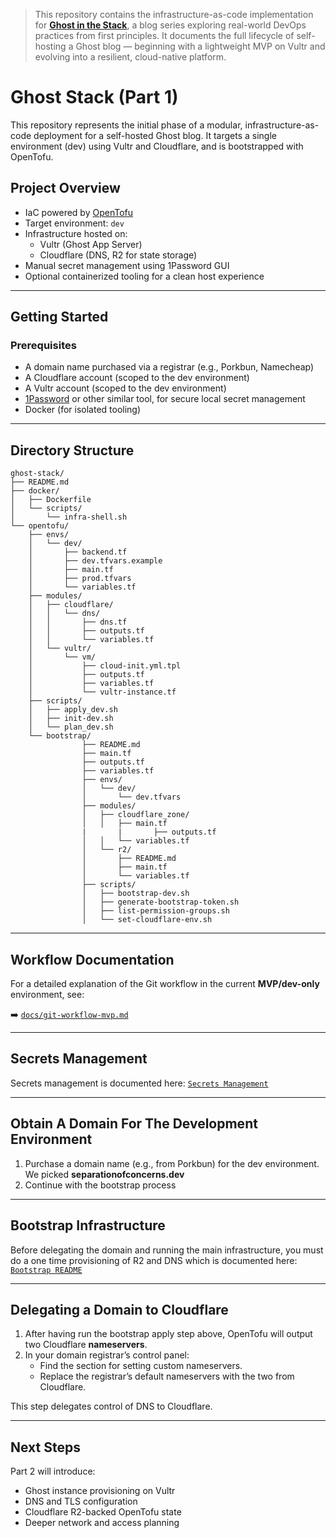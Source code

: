 > This repository contains the infrastructure-as-code implementation for [**Ghost in the Stack**](https://www.noahwhite.net/soc/ghost-in-the-stack), a blog series exploring real-world DevOps practices from first principles. It documents the full lifecycle of self-hosting a Ghost blog — beginning with a lightweight MVP on Vultr and evolving into a resilient, cloud-native platform.


# Ghost Stack (Part 1)

This repository represents the initial phase of a modular, infrastructure-as-code deployment for a self-hosted Ghost blog. It targets a single environment (dev) using Vultr and Cloudflare, and is bootstrapped with OpenTofu.

## Project Overview

- IaC powered by [OpenTofu](https://opentofu.org/)
- Target environment: `dev`
- Infrastructure hosted on:
  - Vultr (Ghost App Server)
  - Cloudflare (DNS, R2 for state storage)
- Manual secret management using 1Password GUI
- Optional containerized tooling for a clean host experience

---

## Getting Started

### Prerequisites

- A domain name purchased via a registrar (e.g., Porkbun, Namecheap)
- A Cloudflare account (scoped to the dev environment)
- A Vultr account (scoped to the dev environment)
- [1Password](https://1password.com/) or other similar tool, for secure local secret management
- Docker (for isolated tooling)

---

## Directory Structure

```
ghost-stack/
├── README.md
├── docker/
│   ├── Dockerfile
│   └── scripts/
│       └── infra-shell.sh
└── opentofu/
    ├── envs/
    │   └── dev/
    │       ├── backend.tf
    │       ├── dev.tfvars.example
    │       ├── main.tf
    │       ├── prod.tfvars
    │       └── variables.tf
    ├── modules/
    │   ├── cloudflare/
    │   │   └── dns/
    │   │       ├── dns.tf
    │   │       ├── outputs.tf
    │   │       └── variables.tf
    │   └── vultr/
    │       └── vm/
    │           ├── cloud-init.yml.tpl
    │           ├── outputs.tf
    │           ├── variables.tf
    │           └── vultr-instance.tf
    ├── scripts/
    │   ├── apply_dev.sh
    │   ├── init-dev.sh
    │   └── plan_dev.sh
    └── bootstrap/
				├── README.md
				├── main.tf
				├── outputs.tf
				├── variables.tf
				├── envs/
				│   └── dev/
				│       └── dev.tfvars
				├── modules/
				│   ├── cloudflare_zone/
				│   │   ├── main.tf
				|		|		├── outputs.tf
				│   │   └── variables.tf
				│   └── r2/
				│       ├── README.md
				│       ├── main.tf
				│       └── variables.tf
				├── scripts/
				│   ├── bootstrap-dev.sh
				│   ├── generate-bootstrap-token.sh
				│   ├── list-permission-groups.sh
				│   └── set-cloudflare-env.sh
```

---


## Workflow Documentation

For a detailed explanation of the Git workflow in the current **MVP/dev-only** environment, see:

➡️ [`docs/git-workflow-mvp.md`](docs/git-workflow-mvp.md)

---

## Secrets Management

Secrets management is documented here: [`Secrets Management`](docs/secrets-management.md)

---

## Obtain A Domain For The Development Environment

1. Purchase a domain name (e.g., from Porkbun) for the dev environment. We picked **separationofconcerns.dev**
2. Continue with the bootstrap process

------

## Bootstrap Infrastructure

Before delegating the domain and running the main infrastructure, you must do a one time provisioning of R2 and DNS which is documented here: [`Bootstrap README`](opentofu/bootstrap/README.md)

------

## Delegating a Domain to Cloudflare

1. After having run the bootstrap apply step above, OpenTofu will output two Cloudflare **nameservers**.
2. In your domain registrar’s control panel:
   - Find the section for setting custom nameservers.
   - Replace the registrar’s default nameservers with the two from Cloudflare.

This step delegates control of DNS to Cloudflare.

---

## Next Steps

Part 2 will introduce:

- Ghost instance provisioning on Vultr
- DNS and TLS configuration
- Cloudflare R2-backed OpenTofu state
- Deeper network and access planning
